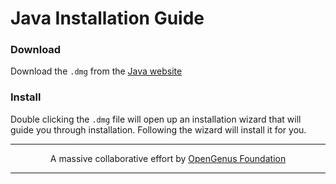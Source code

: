 # Java Installation Guide
### Download
Download the `.dmg` from the [Java website](https://www.java.com/en/download/)

### Install

Double clicking the `.dmg` file will open up an installation wizard that will guide you through installation. Following the wizard will install it for you.

---

<p align="center">
	A massive collaborative effort by <a href="https://github.com/OpenGenus/cosmos">OpenGenus Foundation</a> 
</p>

---
